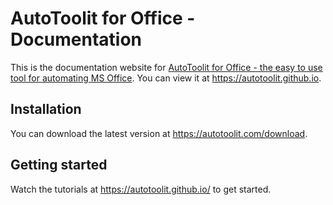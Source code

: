 # AutoToolit for Office - Documentation

This is the documentation website for [AutoToolit for Office - the easy to use tool for automating MS Office](https://autotoolit.com).
You can view it at https://autotoolit.github.io.

## Installation

You can download the latest version at https://autotoolit.com/download.


## Getting started

Watch the tutorials at https://autotoolit.github.io/ to get started.

